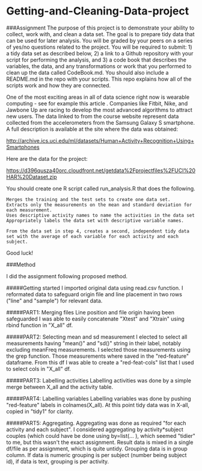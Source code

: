 Getting-and-Cleaning-Data-project
=================================

###Assignment
The purpose of this project is to demonstrate your ability to collect, work with, and clean a data set. The goal is to prepare tidy data that can be used for later analysis. You will be graded by your peers on a series of yes/no questions related to the project. You will be required to submit: 1) a tidy data set as described below, 2) a link to a Github repository with your script for performing the analysis, and 3) a code book that describes the variables, the data, and any transformations or work that you performed to clean up the data called CodeBook.md. You should also include a README.md in the repo with your scripts. This repo explains how all of the scripts work and how they are connected. 

One of the most exciting areas in all of data science right now is wearable computing - see for example this article . Companies like Fitbit, Nike, and Jawbone Up are racing to develop the most advanced algorithms to attract new users. The data linked to from the course website represent data collected from the accelerometers from the Samsung Galaxy S smartphone. A full description is available at the site where the data was obtained:

http://archive.ics.uci.edu/ml/datasets/Human+Activity+Recognition+Using+Smartphones

Here are the data for the project:

https://d396qusza40orc.cloudfront.net/getdata%2Fprojectfiles%2FUCI%20HAR%20Dataset.zip

 You should create one R script called run_analysis.R that does the following. 

    Merges the training and the test sets to create one data set.
    Extracts only the measurements on the mean and standard deviation for each measurement. 
    Uses descriptive activity names to name the activities in the data set
    Appropriately labels the data set with descriptive variable names. 

    From the data set in step 4, creates a second, independent tidy data set with the average of each variable for each activity and each subject.

Good luck!


###Method

I did the assignment following proposed method.

#####Getting started
I imported original data using read.csv function.
I reformated data to safeguard origin file and line placement in two rows ("line" and "sample") for relevant data.

#####PART1: Merging files
Line position and file origin having been safeguarded I was able to easily concatenate "Xtest" and "Xtrain" using rbind function in "X_all" df.

#####PART2: Selecting mean and sd measurement
I elected to select all measurements having "mean()" and "sd()" string in their label, notably excluding meanFreq measurements.
I selected those measurements using the grep function. Those measurements where saved in the "red-feature" dataframe.
From this df I was able to create a "red-feat-cols" list that I used to select cols in "X_all" df.

#####PART3: Labelling activities
Labelling activities was done by a simple merge between X_all and the activity table.

#####PART4: Labelling variables
Labelling variables was done by pushing "red-feature" labels in colnames(X_all).
At this point tidy data was in X-all, copied in "tidy1" for clarity.

#####PART5: Aggregating.
Aggregating was done as required "for each activity and each subject".
I considered aggregating by activity*subject couples (which could have be done using by=list(... ), which seemed "tidier" to me, but this wasn't the exact assignment.
Result data is mixed in a single df/file as per assignment, which is quite untidy.
Grouping data is in group column. If data is numeric grouping is per subject (number being subject id), if data is text, grouping is per activity.

